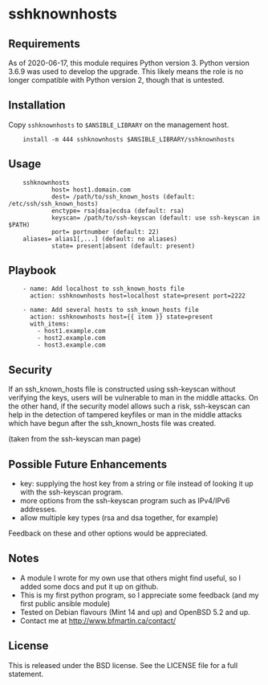 # sshknownhosts


## Requirements

As of 2020-06-17, this module requires Python version 3. Python version 3.6.9 was used to develop the upgrade. This likely means the role is no longer compatible with Python version 2, though that is untested.

## Installation

Copy `sshknownhosts` to `$ANSIBLE_LIBRARY` on the management host.

        install -m 444 sshknownhosts $ANSIBLE_LIBRARY/sshknownhosts


## Usage

        sshknownhosts
                host= host1.domain.com
                dest= /path/to/ssh_known_hosts (default: /etc/ssh/ssh_known_hosts)
                enctype= rsa|dsa|ecdsa (default: rsa)
                keyscan= /path/to/ssh-keyscan (default: use ssh-keyscan in $PATH)
                port= portnumber (default: 22)
		aliases= alias1[,...] (default: no aliases)
                state= present|absent (default: present)

## Playbook

        - name: Add localhost to ssh_known_hosts file
          action: sshknownhosts host=localhost state=present port=2222

        - name: Add several hosts to ssh_known_hosts file
          action: sshknownhosts host={{ item }} state=present
          with_items:
            - host1.example.com
            - host2.example.com
            - host3.example.com



## Security

If an ssh_known_hosts file is constructed using ssh-keyscan without
verifying the keys, users will be vulnerable to man in the middle
attacks.  On the other hand, if the security model allows such a risk,
ssh-keyscan can help in the detection of tampered keyfiles or man in
the middle attacks which have begun after the ssh_known_hosts file was
created.

(taken from the ssh-keyscan man page)


## Possible Future Enhancements

- key: supplying the host key from a string or file instead of looking
  it up with the ssh-keyscan program.
- more options from the ssh-keyscan program such as IPv4/IPv6 addresses.
- allow multiple key types (rsa and dsa together, for example)

Feedback on these and other options would be appreciated.


## Notes

* A module I wrote for my own use that others might find useful, so I
  added some docs and put it up on github.
* This is my first python program, so I appreciate some feedback (and
  my first public ansible module)
* Tested on Debian flavours (Mint 14 and up) and OpenBSD 5.2 and up.
* Contact me at http://www.bfmartin.ca/contact/

## License

This is released under the BSD license.  See the LICENSE file for a
full statement.
